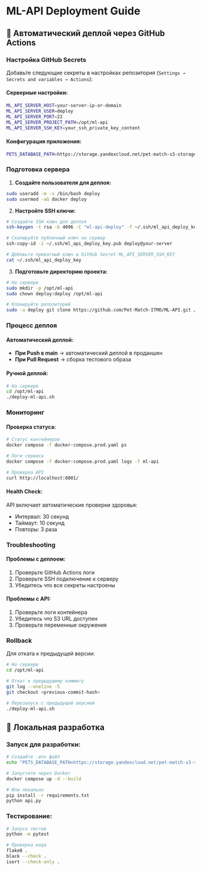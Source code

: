 # ML-API Deployment Guide

## 🚀 Автоматический деплой через GitHub Actions

### Настройка GitHub Secrets

Добавьте следующие секреты в настройках репозитория (`Settings → Secrets and variables → Actions`):

#### Серверные настройки:
```bash
ML_API_SERVER_HOST=your-server-ip-or-domain
ML_API_SERVER_USER=deploy
ML_API_SERVER_PORT=22
ML_API_SERVER_PROJECT_PATH=/opt/ml-api
ML_API_SERVER_SSH_KEY=your_ssh_private_key_content
```

#### Конфигурация приложения:
```bash
PETS_DATABASE_PATH=https://storage.yandexcloud.net/pet-match-s3-storage/PetMatch/db.json
```

### Подготовка сервера

1. **Создайте пользователя для деплоя:**
```bash
sudo useradd -m -s /bin/bash deploy
sudo usermod -aG docker deploy
```

2. **Настройте SSH ключи:**
```bash
# Создайте SSH ключ для деплоя
ssh-keygen -t rsa -b 4096 -C "ml-api-deploy" -f ~/.ssh/ml_api_deploy_key

# Скопируйте публичный ключ на сервер
ssh-copy-id -i ~/.ssh/ml_api_deploy_key.pub deploy@your-server

# Добавьте приватный ключ в GitHub Secret ML_API_SERVER_SSH_KEY
cat ~/.ssh/ml_api_deploy_key
```

3. **Подготовьте директорию проекта:**
```bash
# На сервере
sudo mkdir -p /opt/ml-api
sudo chown deploy:deploy /opt/ml-api

# Клонируйте репозиторий
sudo -u deploy git clone https://github.com/Pet-Match-ITMO/ML-API.git /opt/ml-api
```

### Процесс деплоя

#### Автоматический деплой:
- **При Push в main** → автоматический деплой в продакшен
- **При Pull Request** → сборка тестового образа

#### Ручной деплой:
```bash
# На сервере
cd /opt/ml-api
./deploy-ml-api.sh
```

### Мониторинг

#### Проверка статуса:
```bash
# Статус контейнеров
docker compose -f docker-compose.prod.yaml ps

# Логи сервиса
docker compose -f docker-compose.prod.yaml logs -f ml-api

# Проверка API
curl http://localhost:8001/
```

#### Health Check:
API включает автоматические проверки здоровья:
- Интервал: 30 секунд
- Таймаут: 10 секунд
- Повторы: 3 раза

### Troubleshooting

#### Проблемы с деплоем:
1. Проверьте GitHub Actions логи
2. Проверьте SSH подключение к серверу
3. Убедитесь что все секреты настроены

#### Проблемы с API:
1. Проверьте логи контейнера
2. Убедитесь что S3 URL доступен
3. Проверьте переменные окружения

### Rollback

Для отката к предыдущей версии:
```bash
# На сервере
cd /opt/ml-api

# Откат к предыдущему коммиту
git log --oneline -5
git checkout <previous-commit-hash>

# Перезапуск с предыдущей версией
./deploy-ml-api.sh
```

## 🔧 Локальная разработка

### Запуск для разработки:
```bash
# Создайте .env файл
echo "PETS_DATABASE_PATH=https://storage.yandexcloud.net/pet-match-s3-storage/PetMatch/db.json" > .env

# Запустите через Docker
docker compose up -d --build

# Или локально
pip install -r requirements.txt
python api.py
```

### Тестирование:
```bash
# Запуск тестов
python -m pytest

# Проверка кода
flake8 .
black --check .
isort --check-only .
```
